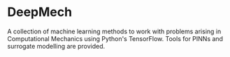 # DeepMech
A collection of machine learning methods to work with problems arising in Computational Mechanics using Python's TensorFlow. Tools for PINNs and surrogate modelling are provided.
